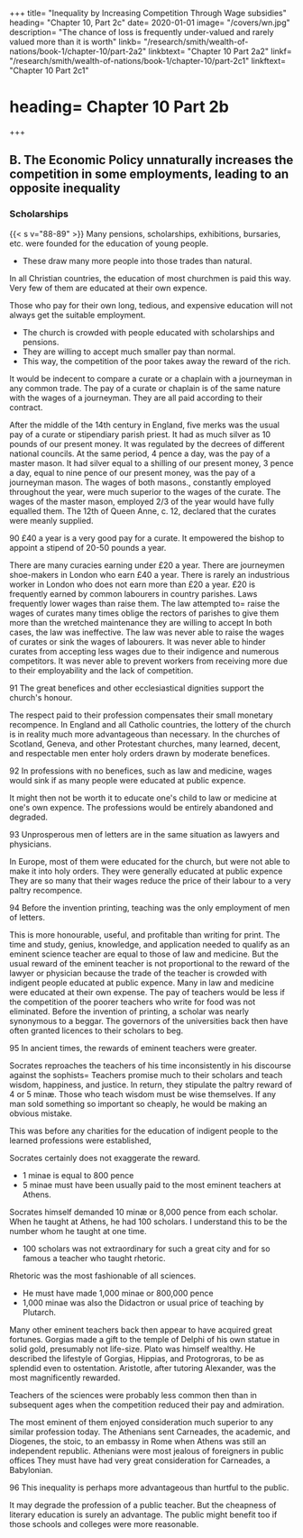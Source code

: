 +++
title=  "Inequality by Increasing Competition Through Wage subsidies"
heading=  "Chapter 10, Part 2c"
date=  2020-01-01
image=  "/covers/wn.jpg"
description=  "The chance of loss is frequently under-valued and rarely valued more than it is worth"
linkb=  "/research/smith/wealth-of-nations/book-1/chapter-10/part-2a2"
linkbtext=  "Chapter 10 Part 2a2"
linkf=  "/research/smith/wealth-of-nations/book-1/chapter-10/part-2c1"
linkftext=  "Chapter 10 Part 2c1"
# heading=  Chapter 10 Part 2b
+++

## B. The Economic Policy unnaturally increases the competition in some employments, leading to an opposite inequality

<!-- {{< s v="88" >}} It creates an opposite inequality in the employments of labour and stock. -->

### Scholarships

{{< s v="88-89" >}} <!-- It was considered very important that a proper number of  be educated for certain professions. --> Many pensions, scholarships, exhibitions, bursaries, etc. were founded for the education of young people.
- These draw many more people into those trades than natural.

In all Christian countries, the education of most churchmen is paid this way. Very few of them are educated at their own expence.

Those who pay for their own long, tedious, and expensive education will not always get the suitable employment.
- The church is crowded with people educated with scholarships and pensions.
- They are willing to accept much smaller pay than normal.
- This way, the competition of the poor takes away the reward of the rich.

It would be indecent to compare a curate or a chaplain with a journeyman in any common trade.
    The pay of a curate or chaplain is of the same nature with the wages of a journeyman.
    They are all paid according to their contract.

After the middle of the 14th century in England, five merks was the usual pay of a curate or stipendiary parish priest.
    It had as much silver as 10 pounds of our present money.
        It was regulated by the decrees of different national councils.
    At the same period, 4 pence a day, was the pay of a master mason.
        It had silver equal to a shilling of our present money,
    3 pence a day, equal to nine pence of our present money, was the pay of a journeyman mason.
    The wages of both masons., constantly employed throughout the year, were much superior to the wages of the curate.
        The wages of the master mason, employed 2/3 of the year would have fully equalled them.
The 12th of Queen Anne, c. 12, declared that the curates were meanly supplied.

90 £40 a year is a very good pay for a curate.
    It empowered the bishop to appoint a stipend of 20-50 pounds a year.


There are many curacies earning under £20 a year.
    There are journeymen shoe-makers in London who earn £40 a year.
    There is rarely an industrious worker in London who does not earn more than £20 a year.
    £20 is frequently earned by common labourers in country parishes.
Laws frequently lower wages than raise them.
    The law attempted to= 
        raise the wages of curates many times
        oblige the rectors of parishes to give them more than the wretched maintenance they are willing to accept
    In both cases, the law was ineffective.
        The law was never able to raise the wages of curates or sink the wages of labourers.
        It was never able to hinder curates from accepting less wages due to their indigence and numerous competitors.
        It was never able to prevent workers from receiving more due to their employability and the lack of competition.

91 The great benefices and other ecclesiastical dignities support the church's honour.

The respect paid to their profession compensates their small monetary recompence.
In England and all Catholic countries, the lottery of the church is in reality much more advantageous than necessary.
In the churches of Scotland, Geneva, and other Protestant churches, many learned, decent, and respectable men enter holy orders drawn by moderate benefices.

92 In professions with no benefices, such as law and medicine, wages would sink if as many people were educated at public expence.

It might then not be worth it to educate one's child to law or medicine at one's own expence.
The professions would be entirely abandoned and degraded.

93 Unprosperous men of letters are in the same situation as lawyers and physicians.

In Europe, most of them were educated for the church, but were not able to make it into holy orders.
    They were generally educated at public expence
They are so many that their wages reduce the price of their labour to a very paltry recompence.

94 Before the invention printing, teaching was the only employment of men of letters.

This is more honourable, useful, and profitable than writing for print.
The time and study, genius, knowledge, and application needed to qualify as an eminent science teacher are equal to those of law and medicine.
But the usual reward of the eminent teacher is not proportional to the reward of the lawyer or physician because the trade of the teacher is crowded with indigent people educated at public expence.
    Many in law and medicine were educated at their own expense.
The pay of teachers would be less if the competition of the poorer teachers who write for food was not eliminated.
Before the invention of printing, a scholar was nearly synonymous to a beggar.
    The governors of the universities back then have often granted licences to their scholars to beg.

95 In ancient times, the rewards of eminent teachers were greater.

Socrates reproaches the teachers of his time inconsistently in his discourse against the sophists= 
    Teachers promise much to their scholars and teach wisdom, happiness, and justice.
    In return, they stipulate the paltry reward of 4 or 5 minæ.
    Those who teach wisdom must be wise themselves.
    If any man sold something so important so cheaply, he would be making an obvious mistake.

This was before any charities for the education of indigent people to the learned professions were established,

Socrates certainly does not exaggerate the reward.
- 1 minae is equal to 800 pence
- 5 minae must have been usually paid to the most eminent teachers at Athens.

Socrates himself demanded 10 minæ or 8,000 pence from each scholar. When he taught at Athens, he had 100 scholars. I understand this to be the number whom he taught at one time.
- 100 scholars was not extraordinary for such a great city and for so famous a teacher who taught rhetoric.

Rhetoric was the most fashionable of all sciences.
- He must have made 1,000 minae or 800,000 pence
- 1,000 minae was also the Didactron or usual price of teaching by Plutarch.

Many other eminent teachers back then appear to have acquired great fortunes.
    Gorgias made a gift to the temple of Delphi of his own statue in solid gold, presumably not life-size.
    Plato was himself wealthy.
        He described the lifestyle of Gorgias, Hippias, and Protogroras, to be as splendid even to ostentation.
    Aristotle, after tutoring Alexander, was the most magnificently rewarded.

Teachers of the sciences were probably less common then than in subsequent ages when the competition reduced their pay and admiration.

The most eminent of them enjoyed consideration much superior to any similar profession today.
The Athenians sent Carneades, the academic, and Diogenes, the stoic, to an embassy in Rome when Athens was still an independent republic.
    Athenians were most jealous of foreigners in public offices
    They must have had very great consideration for Carneades, a Babylonian.

96 This inequality is perhaps more advantageous than hurtful to the public.

It may degrade the profession of a public teacher.
But the cheapness of literary education is surely an advantage.
The public might benefit too if those schools and colleges were more reasonable.
